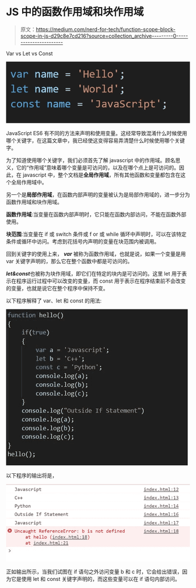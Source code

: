 # JS 中的函数作用域和块作用域

> 原文：<https://medium.com/nerd-for-tech/function-scope-block-scope-in-js-d29c8e7cd216?source=collection_archive---------0----------------------->

Var vs Let vs Const

![](img/68281835b2a02a86f4237ff25ac9f43d.png)

JavaScript ES6 有不同的方法来声明和使用变量。这经常导致混淆什么时候使用哪个关键字，在这篇文章中，我已经使这变得容易弄清楚什么时候使用哪个关键字。

为了知道使用哪个关键字，我们必须首先了解 javascript 中的作用域。顾名思义，它的“作用域”意味着哪个变量是可访问的，以及在哪个点上是可访问的。因此，在 javascript 中，整个文档是**全局作用域**，所有其他函数和变量都包含在这个全局作用域中。

另一个是**局部作用域**，在函数内部声明的变量被认为是局部作用域的，进一步分为函数作用域和块作用域。

**函数作用域**:当变量在函数内部声明时，它只能在函数内部访问，不能在函数外部使用。

**块范围**:当变量在 if 或 switch 条件或 f or 或 while 循环中声明时，可以在该特定条件或循环中访问。考虑到花括号内声明的变量在块范围内被调用。

回到关键字的使用上来，
***var*** 被称为函数作用域，也就是说，如果一个变量是用 var 关键字声明的，那么它在整个函数中都是可访问的。

***let&const***也被称为块作用域，即它们在特定的块内是可访问的。这里 let 用于表示在程序运行过程中可以改变的变量，而 const 用于表示在程序结束前不会改变的变量，也就是说它在整个程序中保持不变。

以下程序解释了 var、let 和 const 的用法:

![](img/f1a6b2e1cb536d6e96ed901929b1b4e3.png)

以下程序的输出将是，

![](img/1156e528dbee1b41222cf65fc350ef0e.png)

正如输出所示，当我们试图在 if 语句之外访问变量 b 和 c 时，它会给出错误，因为它是使用 let 和 const 关键字声明的，而这些变量可以在 if 语句内部访问。